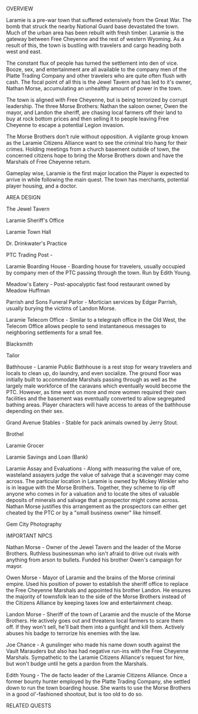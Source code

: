 

OVERVIEW

Laramie is a pre-war town that suffered extensively from the Great War. The bomb that struck the nearby National Guard base devastated the town. Much of the urban area has been rebuilt with fresh timber. Laramie is the gateway between Free Cheyenne and the rest of western Wyoming. As a result of this, the town is bustling with travelers and cargo heading both west and east. 

The constant flux of people has turned the settlement into den of vice. Booze, sex, and entertainment are all available to the company men of the Platte Trading Company and other travelers who are quite often flush with cash. The focal point of all this is the Jewel Tavern and has led to it's owner, Nathan Morse, accumulating an unhealthy amount of power in the town. 

The town is aligned with Free Cheyenne, but is being terrorized by corrupt leadership. The three Morse Brothers: Nathan the saloon owner, Owen the mayor, and Landon the sheriff, are chasing local farmers off their land to buy at rock bottom prices and then selling it to people leaving Free Cheyenne to escape a potential Legion invasion. 

The Morse Brothers don't rule without opposition. A vigilante group known as the Laramie Citizens Alliance want to see the criminal trio hang for their crimes. Holding meetings from a church basement outside of town, the concerned citizens hope to bring the Morse Brothers down and have the Marshals of Free Cheyenne return. 

Gameplay wise, Laramie is the first major location the Player is expected to arrive in while following the main quest. The town has merchants, potential player housing, and a doctor.




AREA DESIGN

The Jewel Tavern

Laramie Sheriff's Office

Laramie Town Hall

Dr. Drinkwater's Practice

PTC Trading Post - 

Laramie Boarding House - Boarding house for travelers, usually occupied by company men of the PTC passing through the town. Run by Edith Young. 

Meadow's Eatery - Post-apocalyptic fast food restaurant owned by Meadow Huffman

Parrish and Sons Funeral Parlor - Mortician services by Edgar Parrish, usually burying the victims of Landon Morse. 

Laramie Telecom Office - Similar to a telegraph office in the Old West, the Telecom Office allows people to send instantaneous messages to neighboring settlements for a small fee.  

Blacksmith

Tailor

Bathhouse - Laramie Public Bathhouse is a rest stop for weary travelers and locals to clean up, do laundry, and even socialize. The ground floor was initially built to accommodate Marshals passing through as well as the largely male workforce of the caravans which eventually would become the PTC. However, as time went on more and more women required their own facilities and the basement was eventually converted to allow segregated bathing areas. Player characters will have access to areas of the bathhouse depending on their sex. 

Grand Avenue Stables - Stable for pack animals owned by Jerry Stout.  

Brothel

Laramie Grocer

Laramie Savings and Loan (Bank)

Laramie Assay and Evaluations - Along with measuring the value of ore, wasteland assayers judge the value of salvage that a scavenger may come across. The particular location in Laramie is owned by Mickey Winkler who is in league with the Morse Brothers. Together, they scheme to rip off anyone who comes in for a valuation and to locate the sites of valuable deposits of minerals and salvage that a prospector might come across. Nathan Morse justifies this arrangement as the prospectors can either get cheated by the PTC or by a "small business owner" like himself. 

Gem City Photography


IMPORTANT NPCS

Nathan Morse - Owner of the Jewel Tavern and the leader of the Morse Brothers. Ruthless businessman who isn't afraid to drive out rivals with anything from arson to bullets. Funded his brother Owen's campaign for mayor. 

Owen Morse - Mayor of Laramie and the brains of the Morse criminal empire. Used his position of power to establish the sheriff office to replace the Free Cheyenne Marshals and appointed his brother Landon. He ensures the majority of townsfolk lean to the side of the Morse Brothers instead of the Citizens Alliance by keeping taxes low and entertainment cheap. 

Landon Morse - Sheriff of the town of Laramie and the muscle of the Morse Brothers. He actively goes out and threatens local farmers to scare them off. If they won't sell, he'll bait them into a gunfight and kill them. Actively abuses his badge to terrorize his enemies with the law. 



Joe Chance - A gunslinger who made his name down south against the Vault Marauders but also has had negative run-ins with the Free Cheyenne Marshals. Sympathetic to the Laramie Citizens Alliance's request for hire, but won't budge until he gets a pardon from the Marshals.

Edith Young - The de facto leader of the Laramie Citizens Alliance. Once a former bounty hunter employed by the Platte Trading Company, she settled down to run the town boarding house. She wants to use the Morse Brothers in a good ol'-fashioned shootout, but is too old to do so.


RELATED QUESTS



